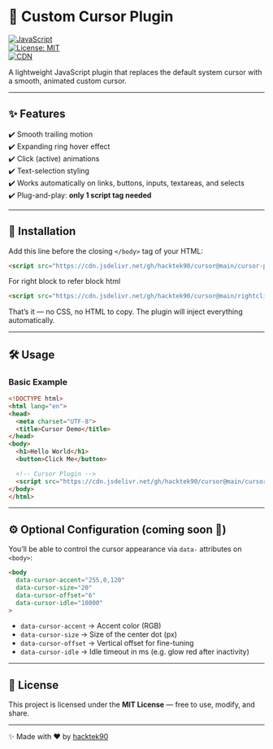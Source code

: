 
# 🎯 Custom Cursor Plugin  

[![JavaScript](https://img.shields.io/badge/JavaScript-ES6+-yellow?logo=javascript)](https://developer.mozilla.org/en-US/docs/Web/JavaScript)  
[![License: MIT](https://img.shields.io/badge/License-MIT-blue.svg)](LICENSE)  
[![CDN](https://img.shields.io/badge/CDN-jsDelivr-orange?logo=jsdelivr)](https://cdn.jsdelivr.net/gh/hacktek90/cursor@main/cursor-plugin.js)  

A lightweight JavaScript plugin that replaces the default system cursor with a smooth, animated custom cursor.  

---

## ✨ Features
✔️ Smooth trailing motion  
✔️ Expanding ring hover effect  
✔️ Click (active) animations  
✔️ Text-selection styling  
✔️ Works automatically on links, buttons, inputs, textareas, and selects  
✔️ Plug-and-play: **only 1 script tag needed**  

---

## 🚀 Installation  

Add this line before the closing `</body>` tag of your HTML:  

```html
<script src="https://cdn.jsdelivr.net/gh/hacktek90/cursor@main/cursor-plugin.js" defer></script>
````

For right block to refer block html
```html
<script src="https://cdn.jsdelivr.net/gh/hacktek90/cursor@main/rightclickblock.js" defer></script>
````


That’s it — no CSS, no HTML to copy. The plugin will inject everything automatically.

---

## 🛠 Usage

### Basic Example

```html
<!DOCTYPE html>
<html lang="en">
<head>
  <meta charset="UTF-8">
  <title>Cursor Demo</title>
</head>
<body>
  <h1>Hello World</h1>
  <button>Click Me</button>

  <!-- Cursor Plugin -->
  <script src="https://cdn.jsdelivr.net/gh/hacktek90/cursor@main/cursor-plugin.js" defer></script>
</body>
</html>
```

---

## ⚙️ Optional Configuration (coming soon 🚧)

You’ll be able to control the cursor appearance via `data-` attributes on `<body>`:

```html
<body 
  data-cursor-accent="255,0,120" 
  data-cursor-size="20" 
  data-cursor-offset="6"
  data-cursor-idle="10000"
>
```

* `data-cursor-accent` → Accent color (RGB)
* `data-cursor-size` → Size of the center dot (px)
* `data-cursor-offset` → Vertical offset for fine-tuning
* `data-cursor-idle` → Idle timeout in ms (e.g. glow red after inactivity)

---

## 📄 License

This project is licensed under the **MIT License** — free to use, modify, and share.

---

✨ Made with ❤️ by [hacktek90](https://github.com/hacktek90)
